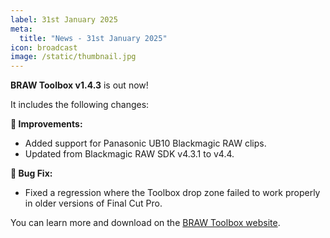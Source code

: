 ```yaml
---
label: 31st January 2025
meta:
  title: "News - 31st January 2025"
icon: broadcast
image: /static/thumbnail.jpg
---
```


**BRAW Toolbox v1.4.3** is out now!

It includes the following changes:

**🔨 Improvements:**
- Added support for Panasonic UB10 Blackmagic RAW clips.
- Updated from Blackmagic RAW SDK v4.3.1 to v4.4.

**🐞 Bug Fix:**
- Fixed a regression where the Toolbox drop zone failed to work properly in older versions of Final Cut Pro.

You can learn more and download on the [BRAW Toolbox website](https://brawtoolbox.fcp.cafe).